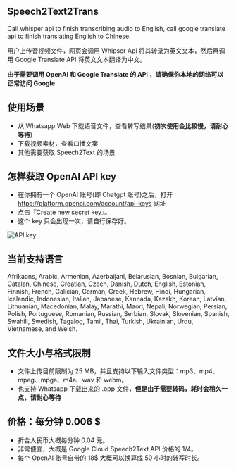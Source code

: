 ## Speech2Text2Trans
Call whisper api to finish transcribing audio to English, call google translate api to finish translating English to Chinese.

用户上传音视频文件，网页会调用 Whipser Api 将其转录为英文文本，然后再调用 Google Translate API 将英文文本翻译为中文。

**由于需要调用 OpenAI 和 Google Translate 的 API ，请确保你本地的网络可以正常访问 Google**

## 使用场景
- 从 Whatsapp Web 下载语音文件，查看转写结果(**初次使用会比较慢，请耐心等待**)
- 下载视频素材，查看口播文案
- 其他需要获取 Speech2Text 的场景

## 怎样获取 OpenAI API key
- 在你拥有一个 OpenAI 账号(即 Chatgpt 账号)之后，打开 https://platform.openai.com/account/api-keys 网址
- 点击『Create new secret key』。
- 这个 key 只会出现一次，请自行保存好。

![API key](https://s1.ax1x.com/2023/03/08/ppmm881.md.png)

## 当前支持语言
Afrikaans, Arabic, Armenian, Azerbaijani, Belarusian, Bosnian, Bulgarian, Catalan, Chinese, Croatian, Czech, Danish, Dutch, English, Estonian, Finnish, French, Galician, German, Greek, Hebrew, Hindi, Hungarian, Icelandic, Indonesian, Italian, Japanese, Kannada, Kazakh, Korean, Latvian, Lithuanian, Macedonian, Malay, Marathi, Maori, Nepali, Norwegian, Persian, Polish, Portuguese, Romanian, Russian, Serbian, Slovak, Slovenian, Spanish, Swahili, Swedish, Tagalog, Tamil, Thai, Turkish, Ukrainian, Urdu, Vietnamese, and Welsh.

## 文件大小与格式限制
- 文件上传目前限制为 25 MB，并且支持以下输入文件类型：mp3、mp4、mpeg、mpga、m4a、wav 和 webm。
- 也支持 Whatsapp 下载出来的 .opp 文件，**但是由于需要转码，耗时会稍久一点，请耐心等待**

## 价格：每分钟 0.006 $
- 折合人民币大概每分钟 0.04 元。
- 非常便宜，大概是 Google Cloud Speech2Text API 价格的 1/4。
- 每个 OpenAI 账号自带的 18$ 大概可以换算成 50 小时的转写时长。
